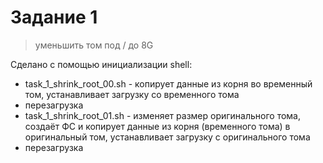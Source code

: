 # Задание 1

> уменьшить том под / до 8G

Сделано с помощью инициализации shell:
* task_1_shrink_root_00.sh - копирует данные из корня во временный том, устанавливает загрузку со временного тома
* перезагрузка
* task_1_shrink_root_01.sh - изменяет размер оригинального тома, создаёт ФС и копирует данные из корня (временного тома) в оригинальный том, устанавливает загрузку с оригинального тома
* перезагрузка